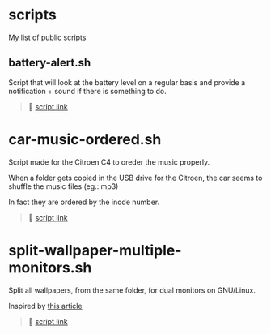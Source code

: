 # scripts
My list of public scripts


## battery-alert.sh
Script that will look at the battery level on a regular basis and provide a notification + sound if there is something to do.
> :link: [script link](https://github.com/spyrou008/scripts/blob/main/battery-alert.sh "script link")

# car-music-ordered.sh
Script made for the Citroen C4 to oreder the music properly.

When a folder gets copied in the USB drive for the Citroen, the car seems to shuffle the music files (eg.: mp3)

In fact they are ordered by the inode number. 
> :link: [script link](https://github.com/spyrou008/scripts/blob/main/car-music-ordered.sh "script link")


# split-wallpaper-multiple-monitors.sh
Split all wallpapers, from the same folder, for dual monitors on GNU/Linux.

Inspired by [this article](https://blog.paranoidpenguin.net/2015/10/how-to-split-a-wallpaper-for-multiple-monitors-on-gnulinux/ "this article")
> :link: [script link](https://github.com/spyrou008/scripts/blob/main/split-wallpaper-multiple-monitors.sh "script link")

